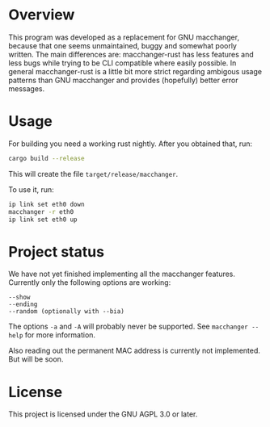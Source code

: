 # Overview
This program was developed as a replacement for GNU macchanger, because that one seems unmaintained, buggy and somewhat poorly written. The main differences are: macchanger-rust has less features and less bugs while trying to be CLI compatible where easily possible. In general macchanger-rust is a little bit more strict regarding ambigous usage patterns than GNU macchanger and provides (hopefully) better error messages.

# Usage
For building you need a working rust nightly. After you obtained that, run:
```bash
cargo build --release
```

This will create the file `target/release/macchanger`.

To use it, run:
```bash
ip link set eth0 down
macchanger -r eth0
ip link set eth0 up
```

# Project status
We have not yet finished implementing all the macchanger features. Currently only the following options are working:

```
--show
--ending
--random (optionally with --bia)
```

The options `-a` and `-A` will probably never be supported. See `macchanger --help` for more information.

Also reading out the permanent MAC address is currently not implemented. But will be soon.

# License
This project is licensed under the GNU AGPL 3.0 or later.
